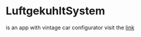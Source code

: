 # LuftgekuhltSystem
is an app with vintage car configurator
visit the [link](https://dramdani.github.io/LuftgekuhltSystem/)
